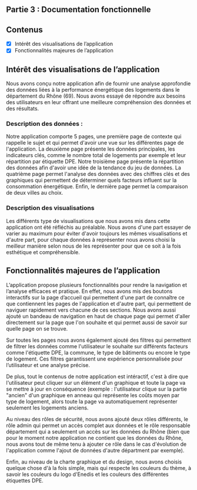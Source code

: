 ## Partie 3 : Documentation fonctionnelle

## Contenus

- [x] Intérêt des visualisations de l’application
- [x] Fonctionnalités majeures de l’application

## Intérêt des visualisations de l’application

Nous avons conçu notre application afin de fournir une analyse approfondie des données liées à la performance énergétique des logements dans le département du Rhône (69). Nous avons essayé de répondre aux besoins des utilisateurs en leur offrant une meilleure compréhension des données et des résultats.

### Description des données :

Notre application comporte 5 pages, une première page de contexte qui rappelle le sujet et qui permet d'avoir une vue sur les différentes page de l'application. La deuxième page présente les données principales, les indicateurs clés, comme le nombre total de logements par exemple et leur répartition par étiquette DPE. Notre troisième page présente la répartition des données afin d'avoir une idée de la tendance du jeu de données. La quatrième page permet l'analyse des données avec des chiffres clés et des graphiques qui permettent de déterminer quels facteurs influent sur la consommation énergétique. Enfin, le dernière page permet la comparaison de deux villes au choix.

### Description des visualisations

Les différents type de visualisations que nous avons mis dans cette application ont été réfléchis au préalable. Nous avons d'une part essayer de varier au maximum pour éviter d'avoir toujours les mêmes visualisations et d'autre part, pour chaque données à représenter nous avons choisi la meilleur manière selon nous de les représenter pour que ce soit à la fois esthétique et compréhensible. 

## Fonctionnalités majeures de l’application

L’application propose plusieurs fonctionnalités pour rendre la navigation et l’analyse efficaces et pratique.
En effet, nous avons mis des boutons interactifs sur la page d’accueil qui permettent d'une part de connaître ce que contiennent les pages de l'application et d'autre part, qui permettent de naviguer rapidement vers chacune de ces sections.
Nous avons aussi ajouté un bandeau de navigation en haut de chaque page qui permet d'aller directement sur la page que l'on souhaite et qui permet aussi de savoir sur quelle page on se trouve.

Sur toutes les pages nous avons également ajouté des filtres qui permettent de filtrer les données comme l'utilisateur le souhaite sur différents facteurs comme l'étiquette DPE, la commune, le type de bâtiments ou encore le type de logement.
Ces filtres garantissent une expérience personnalisée pour l’utilisateur et une analyse précise.

De plus, tout le contenus de notre application est intéractif, c'est à dire que l'utilisateur peut cliquer sur un élément d'un graphique et toute la page va se mettre à jour en conséquence (exemple : l'utilisateur clique sur la partie "ancien" d'un graphique en anneau qui représente les coûts moyen par type de logement, alors toute la page va automatiquement représenter seulement les logements anciens. 

Au niveau des rôles de sécurité, nous avons ajouté deux rôles différents, le rôle admin qui permet un accès complet aux données et le rôle responsable département qui a seulement un accès sur les données du Rhône (bien que pour le moment notre application ne contient que les données du Rhône, nous avons tout de même tenu à ajouter ce rôle dans le cas d'évolution de l'application comme l'ajout de données d'autre départment par exemple).

Enfin, au niveau de la charte graphique et du design, nous avons choisis quelque chose d'à la fois simple, mais qui respecte les couleurs du thème, à savoir les couleurs du logo d'Enedis et les couleurs des différentes étiquettes DPE.
